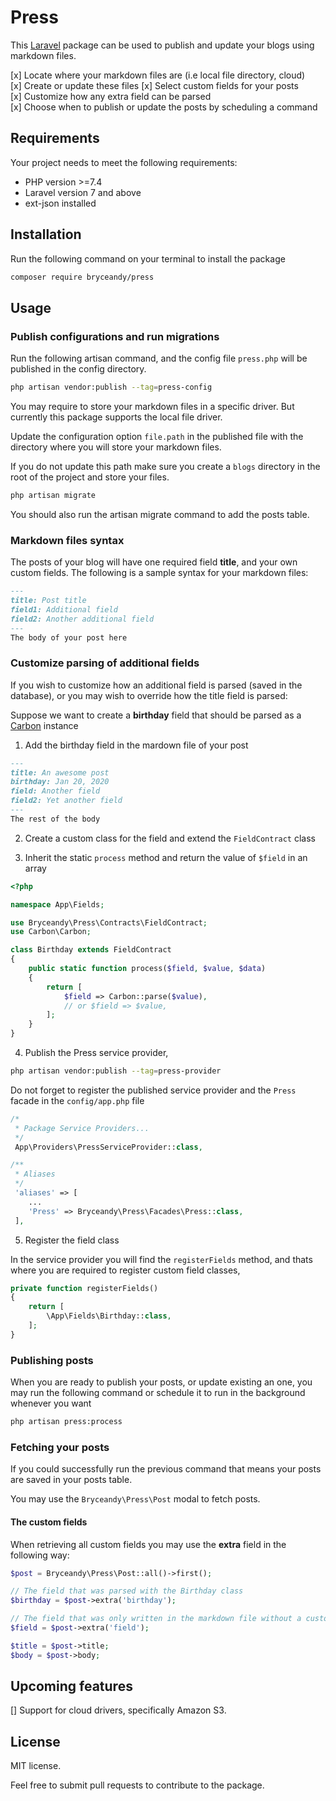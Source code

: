 # Press

This [Laravel](https://laravel.com) package can be used to publish and update your blogs using markdown files.  

[x] Locate where your markdown files are (i.e local file directory, cloud)  
[x] Create or update these files 
[x] Select custom fields for your posts  
[x] Customize how any extra field can be parsed  
[x] Choose when to publish or update the posts by scheduling a command  

## Requirements  

Your project needs to meet the following requirements:  

* PHP version >=7.4   
* Laravel version 7 and above
* ext-json installed  

## Installation  

Run the following command on your terminal to install the package  

```bash
composer require bryceandy/press
```  

## Usage  

### Publish configurations and run migrations   

Run the following artisan command, and the config file `press.php` will be published in the config directory.  

```bash
php artisan vendor:publish --tag=press-config
```

You may require to store your markdown files in a specific driver. But currently this package supports the local file driver.  

Update the configuration option `file.path` in the published file with the directory where you will store your markdown files.  

If you do not update this path make sure you create a `blogs` directory in the root of the project and store your files.  

```bash
php artisan migrate
```  

You should also run the artisan migrate command to add the posts table.

### Markdown files syntax  

The posts of your blog will have one required field **title**, and your own custom fields. The following is a sample syntax for your markdown files:  

```markdown
---
title: Post title  
field1: Additional field  
field2: Another additional field  
---  
The body of your post here  
```  

### Customize parsing of additional fields  

If you wish to customize how an additional field is parsed (saved in the database), or you may wish to override how the title field is parsed:  

Suppose we want to create a **birthday** field that should be parsed as a [Carbon](https://carbon.nesbot.com) instance  

1. Add the birthday field in the mardown file of your post  

```markdown
---
title: An awesome post  
birthday: Jan 20, 2020  
field: Another field  
field2: Yet another field  
---  
The rest of the body  
```  

2. Create a custom class for the field and extend the `FieldContract` class  

3. Inherit the static `process` method and return the value of `$field` in an array  

```php
<?php

namespace App\Fields;

use Bryceandy\Press\Contracts\FieldContract;
use Carbon\Carbon;

class Birthday extends FieldContract
{
    public static function process($field, $value, $data)
    {
        return [
            $field => Carbon::parse($value),
            // or $field => $value,
        ];
    }
}

```  

4. Publish the Press service provider,  

```bash
php artisan vendor:publish --tag=press-provider
```  

Do not forget to register the published service provider and the `Press` facade in the `config/app.php` file  
```php
/*
 * Package Service Providers...
 */
 App\Providers\PressServiceProvider::class,

/**
 * Aliases
 */
 'aliases' => [
    ...
    'Press' => Bryceandy\Press\Facades\Press::class,
 ],
```  

5. Register the field class  

In the service provider you will find the `registerFields` method, and thats where you are required to register custom field classes,  

```php
private function registerFields()
{
    return [
        \App\Fields\Birthday::class,
    ];
}
```  

### Publishing posts  

When you are ready to publish your posts, or update existing an one, you may run the following command or schedule it to run in the background whenever you want  

```bash
php artisan press:process
```  

### Fetching your posts  

If you could successfully run the previous command that means your posts are saved in your posts table.

You may use the `Bryceandy\Press\Post` modal to fetch posts.  

#### The custom fields  

When retrieving all custom fields you may use the **extra** field in the following way:  

```php
$post = Bryceandy\Press\Post::all()->first();

// The field that was parsed with the Birthday class
$birthday = $post->extra('birthday');  

// The field that was only written in the markdown file without a custom class to parse
$field = $post->extra('field');   

$title = $post->title;
$body = $post->body;  
```  

## Upcoming features  

[] Support for cloud drivers, specifically Amazon S3.  

## License  

MIT license.

Feel free to submit pull requests to contribute to the package.  

